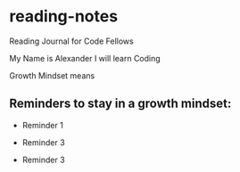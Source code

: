 # reading-notes
Reading Journal for Code Fellows

My Name is Alexander I will learn Coding

Growth Mindset means

## Reminders to stay in a growth mindset:

- Reminder 1 

- Reminder 3

- Reminder 3
